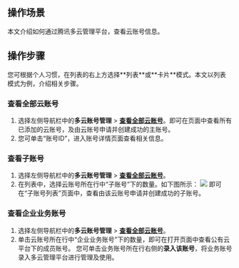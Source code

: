 ## 操作场景
本文介绍如何通过腾讯多云管理平台，查看云账号信息。


## 操作步骤

<dx-alert infotype="explain" title="">
您可根据个人习惯，在列表的右上方选择**列表**或**卡片**模式。本文以列表模式为例，介绍相关步骤。
</dx-alert>


### 查看全部云账号
1. 选择左侧导航栏中的**多云账号管理** > <b>[查看全部云账号](https://cmp.tencent.cn/account)</b>。即可在页面中查看所有已添加的云账号，及由云账号申请并创建成功的主账号。
2. 您可单击“账号ID”，进入账号详情页面查看相关信息。


### 查看子账号[](id:viewAccount)
1. 选择左侧导航栏中的**多云账号管理** > <b>[查看全部云账号](https://cmp.tencent.cn/account)</b>。
2. 在列表中，选择云账号所在行中“子账号”下的数量。如下图所示：
![](https://qcloudimg.tencent-cloud.cn/raw/3613e6328d113f2bc04f3e0f3cdeb051.png)
即可在“子账号列表”页面中，查看由该云账号申请并创建成功的子账号。


### 查看企业业务账号[](id:businessAccount)
1. 选择左侧导航栏中的**多云账号管理** > <b>[查看全部云账号](https://cmp.tencent.cn/account)</b>。
2. 单击云账号所在行中“企业业务账号”下的数量，即可在打开页面中查看公有云平台下的成员账号。
您可单击业务账号所在行右侧的**录入该账号**，将业务账号录入多云管理平台进行管理及使用。
